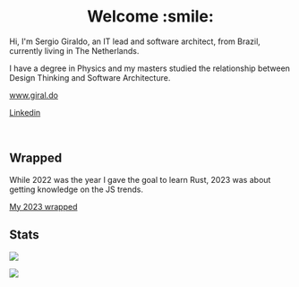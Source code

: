<!--
**sergiorgiraldo/sergiorgiraldo** is a ✨ _special_ ✨ repository because its `README.md` (this file) appears on your GitHub profile.

Here are some ideas to get you started:

- 🔭 I’m currently working on ...
- 🌱 I’m currently learning ...
- 👯 I’m looking to collaborate on ...
- 🤔 I’m looking for help with ...
- 💬 Ask me about ...
- 📫 How to reach me: ...
- 😄 Pronouns: ...
- ⚡ Fun fact: ...
-->

<h1 align="center">
	Welcome :smile:
</h1>

<p>
Hi, I'm Sergio Giraldo, an IT lead and software architect, from Brazil, currently living in The Netherlands. 
	
I have a degree in Physics and my masters studied the relationship between Design Thinking and Software Architecture.
</p>
<p>
<a href="https://www.giral.do">
 www.giral.do
</a>
</p>
<p>
<a href="https://www.linkedin.com/in/sergiorgiraldo">
  Linkedin
</a>
</p>
<br>

<a><h2>Wrapped</h2></a>

While 2022 was the year I gave the goal to learn Rust, 2023 was about getting knowledge on the JS trends.

<a href="https://www.githubwrapped.io/sergiorgiraldo/2023">My 2023 wrapped</a>

<a><h2>Stats</h2></a>

<p>
<span>
	<img src="https://github-readme-stats-git-masterrstaa-rickstaa.vercel.app/api?username=sergiorgiraldo&include_all_commits=false&count_private=true&hide_border=true&theme=light&show_icons=true" />
</span>
</p>

<p>
	<img src="https://github-readme-stats-git-masterrstaa-rickstaa.vercel.app/api/top-langs/?username=sergiorgiraldo&layout=compact&custom_title=Most%20used%20languages&langs_count=15&include_all_commits=true&hide_progress=true&hide_border=true&theme=light&hide=php,jupyter%20Notebook,matlab,scss,css,c,html&hide_border=true&theme=light&show_icons=true">
</p>
